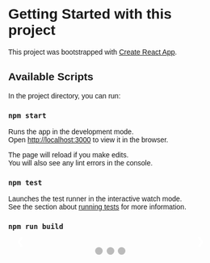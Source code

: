# Getting Started with this project

This project was bootstrapped with [Create React App](https://github.com/facebook/create-react-app).

## Available Scripts

In the project directory, you can run:

### `npm start`

Runs the app in the development mode.\
Open [http://localhost:3000](http://localhost:3000) to view it in the browser.

The page will reload if you make edits.\
You will also see any lint errors in the console.

### `npm test`

Launches the test runner in the interactive watch mode.\
See the section about [running tests](https://facebook.github.io/create-react-app/docs/running-tests) for more information.

### `npm run build`


<style>
* {box-sizing: border-box}
body {font-family: Verdana, sans-serif; margin:0}
.mySlides {display: none}
img {vertical-align: middle;}

/* Slideshow container */
.slideshow-container {
  max-width: 1000px;
  position: relative;
  margin: auto;
}

/* Next & previous buttons */
.prev, .next {
  cursor: pointer;
  position: absolute;
  top: 50%;
  width: auto;
  padding: 16px;
  margin-top: -22px;
  color: white;
  font-weight: bold;
  font-size: 18px;
  transition: 0.6s ease;
  border-radius: 0 3px 3px 0;
  user-select: none;
}

/* Position the "next button" to the right */
.next {
  right: 0;
  border-radius: 3px 0 0 3px;
}

/* On hover, add a black background color with a little bit see-through */
.prev:hover, .next:hover {
  background-color: rgba(0,0,0,0.8);
}

/* Caption text */
.text {
  color: #f2f2f2;
  font-size: 15px;
  padding: 8px 12px;
  position: absolute;
  bottom: 8px;
  width: 100%;
  text-align: center;
}

/* Number text (1/3 etc) */
.numbertext {
  color: #f2f2f2;
  font-size: 12px;
  padding: 8px 12px;
  position: absolute;
  top: 0;
}

/* The dots/bullets/indicators */
.dot {
  cursor: pointer;
  height: 15px;
  width: 15px;
  margin: 0 2px;
  background-color: #bbb;
  border-radius: 50%;
  display: inline-block;
  transition: background-color 0.6s ease;
}

.active, .dot:hover {
  background-color: #717171;
}

/* Fading animation */
.fade {
  -webkit-animation-name: fade;
  -webkit-animation-duration: 1.5s;
  animation-name: fade;
  animation-duration: 1.5s;
}

@-webkit-keyframes fade {
  from {opacity: .4} 
  to {opacity: 1}
}

@keyframes fade {
  from {opacity: .4} 
  to {opacity: 1}
}

/* On smaller screens, decrease text size */
@media only screen and (max-width: 300px) {
  .prev, .next,.text {font-size: 11px}
}
</style>
</head>
<body>

<div class="slideshow-container">

<div class="mySlides fade">
  <div class="numbertext">1 / 3</div>
  <img src="https://www.google.com/search?q=/image&sxsrf=ALeKk006cKgx4u8Xnv_5-VEG1OJ9nPd0DQ:1627230143663&tbm=isch&source=iu&ictx=1&fir=gxFxsvFBmxeZ9M%252C0JWe7yDOKrVFAM%252C_&vet=1&usg=AI4_-kRXkAJ6tAuxMEIzWk0fXYSaIDxaSQ&sa=X&ved=2ahUKEwio0bjV0P7xAhWVbisKHRtcAi4Q9QF6BAgUEAE#imgrc=gxFxsvFBmxeZ9M" style="width:100%">
  <div class="text">Caption Text</div>
</div>

<div class="mySlides fade">
  <div class="numbertext">2 / 3</div>
  <img src="ihttps://www.google.com/search?q=/image&sxsrf=ALeKk006cKgx4u8Xnv_5-VEG1OJ9nPd0DQ:1627230143663&tbm=isch&source=iu&ictx=1&fir=gxFxsvFBmxeZ9M%252C0JWe7yDOKrVFAM%252C_&vet=1&usg=AI4_-kRXkAJ6tAuxMEIzWk0fXYSaIDxaSQ&sa=X&ved=2ahUKEwio0bjV0P7xAhWVbisKHRtcAi4Q9QF6BAgUEAE#imgrc=gxFxsvFBmxeZ9M" style="width:100%">
  <div class="text">Caption Two</div>
</div>

<div class="mySlides fade">
  <div class="numbertext">3 / 3</div>
  <img src="https://www.google.com/search?q=/image&sxsrf=ALeKk006cKgx4u8Xnv_5-VEG1OJ9nPd0DQ:1627230143663&tbm=isch&source=iu&ictx=1&fir=gxFxsvFBmxeZ9M%252C0JWe7yDOKrVFAM%252C_&vet=1&usg=AI4_-kRXkAJ6tAuxMEIzWk0fXYSaIDxaSQ&sa=X&ved=2ahUKEwio0bjV0P7xAhWVbisKHRtcAi4Q9QF6BAgUEAE#imgrc=gxFxsvFBmxeZ9M" style="width:100%">
  <div class="text">Caption Three</div>
</div>

<a class="prev" onclick="plusSlides(-1)">&#10094;</a>
<a class="next" onclick="plusSlides(1)">&#10095;</a>

</div>
<br>

<div style="text-align:center">
  <span class="dot" onclick="currentSlide(1)"></span> 
  <span class="dot" onclick="currentSlide(2)"></span> 
  <span class="dot" onclick="currentSlide(3)"></span> 
</div>

<script>
var slideIndex = 1;
showSlides(slideIndex);

function plusSlides(n) {
  showSlides(slideIndex += n);
}

function currentSlide(n) {
  showSlides(slideIndex = n);
}

function showSlides(n) {
  var i;
  var slides = document.getElementsByClassName("mySlides");
  var dots = document.getElementsByClassName("dot");
  if (n > slides.length) {slideIndex = 1}    
  if (n < 1) {slideIndex = slides.length}
  for (i = 0; i < slides.length; i++) {
      slides[i].style.display = "none";  
  }
  for (i = 0; i < dots.length; i++) {
      dots[i].className = dots[i].className.replace(" active", "");
  }
  slides[slideIndex-1].style.display = "block";  
  dots[slideIndex-1].className += " active";
}
</script>

</body>
